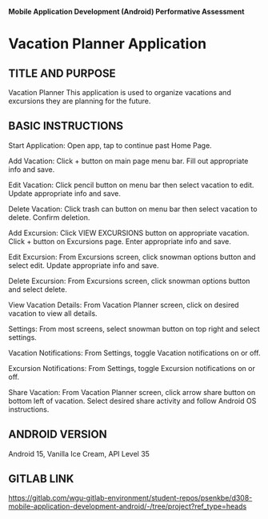 <strong>Mobile Application Development (Android) Performative Assessment</strong>

# Vacation Planner Application
## TITLE AND PURPOSE
Vacation Planner
This application is used to organize vacations and excursions they are planning for the future.

## BASIC INSTRUCTIONS
Start Application: Open app, tap to continue past Home Page.

Add Vacation: Click + button on main page menu bar.  Fill out appropriate info and save.

Edit Vacation: Click pencil button on menu bar then select vacation to edit.  Update appropriate info and save.

Delete Vacation: Click trash can button on menu bar then select vacation to delete.  Confirm deletion.

Add Excursion: Click VIEW EXCURSIONS button on appropriate vacation.  Click + button on Excursions page.  Enter appropriate info and save.

Edit Excursion: From Excursions screen, click snowman options button and select edit.  Update appropriate info and save.

Delete Excursion: From Excursions screen, click snowman options button and select delete.

View Vacation Details: From Vacation Planner screen, click on desired vacation to view all details.

Settings: From most screens, select snowman button on top right and select settings.

Vacation Notifications: From Settings, toggle Vacation notifications on or off.

Excursion Notifications: From Settings, toggle Excursion notifications on or off.

Share Vacation: From Vacation Planner screen, click arrow share button on bottom left of vacation.  Select desired share activity and follow Android OS instructions.

## ANDROID VERSION
Android 15, Vanilla Ice Cream, API Level 35

## GITLAB LINK
https://gitlab.com/wgu-gitlab-environment/student-repos/psenkbe/d308-mobile-application-development-android/-/tree/project?ref_type=heads
